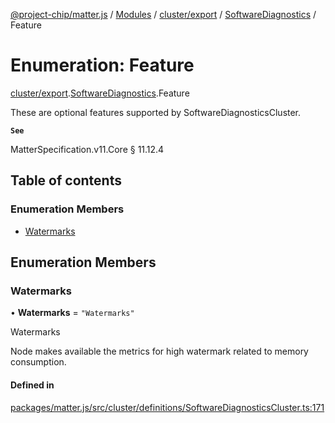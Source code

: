 [@project-chip/matter.js](../README.md) / [Modules](../modules.md) / [cluster/export](../modules/cluster_export.md) / [SoftwareDiagnostics](../modules/cluster_export.SoftwareDiagnostics.md) / Feature

# Enumeration: Feature

[cluster/export](../modules/cluster_export.md).[SoftwareDiagnostics](../modules/cluster_export.SoftwareDiagnostics.md).Feature

These are optional features supported by SoftwareDiagnosticsCluster.

**`See`**

MatterSpecification.v11.Core § 11.12.4

## Table of contents

### Enumeration Members

- [Watermarks](cluster_export.SoftwareDiagnostics.Feature.md#watermarks)

## Enumeration Members

### Watermarks

• **Watermarks** = ``"Watermarks"``

Watermarks

Node makes available the metrics for high watermark related to memory consumption.

#### Defined in

[packages/matter.js/src/cluster/definitions/SoftwareDiagnosticsCluster.ts:171](https://github.com/project-chip/matter.js/blob/558e12c94a201592c28c7bc0743705360b3e5ca6/packages/matter.js/src/cluster/definitions/SoftwareDiagnosticsCluster.ts#L171)
